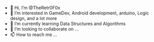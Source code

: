 - 👋 Hi, I’m @TheRetr0F0x
- 👀 I’m interested in GameDev, Android development, arduino, Logic design, and a lot more 
- 🌱 I’m currently learning Data Structures and Algorithms
- 💞️ I’m looking to collaborate on ...
- 📫 How to reach me ...

<!---
TheRetr0F0x/TheRetr0F0x is a ✨ special ✨ repository because its `README.md` (this file) appears on your GitHub profile.
You can click the Preview link to take a look at your changes.
--->
